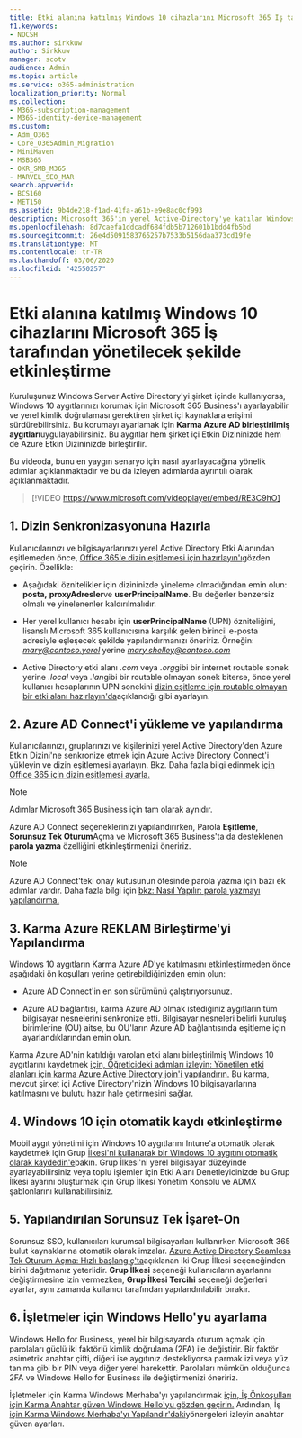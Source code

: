 ```yaml
---
title: Etki alanına katılmış Windows 10 cihazlarını Microsoft 365 İş tarafından yönetilecek şekilde etkinleştirme
f1.keywords:
- NOCSH
ms.author: sirkkuw
author: Sirkkuw
manager: scotv
audience: Admin
ms.topic: article
ms.service: o365-administration
localization_priority: Normal
ms.collection:
- M365-subscription-management
- M365-identity-device-management
ms.custom:
- Adm_O365
- Core_O365Admin_Migration
- MiniMaven
- MSB365
- OKR_SMB_M365
- MARVEL_SEO_MAR
search.appverid:
- BCS160
- MET150
ms.assetid: 9b4de218-f1ad-41fa-a61b-e9e8ac0cf993
description: Microsoft 365'in yerel Active-Directory'ye katılan Windows 10 aygıtlarını yalnızca birkaç adımda nasıl koruyacağınızı öğrenin.
ms.openlocfilehash: 8d7caefa1ddcadf684fdb5b712601b1bdd4fb5bd
ms.sourcegitcommit: 26e4d5091583765257b7533b5156daa373cd19fe
ms.translationtype: MT
ms.contentlocale: tr-TR
ms.lasthandoff: 03/06/2020
ms.locfileid: "42550257"
---
```

# <a name="enable-domain-joined-windows-10-devices-to-be-managed-by-microsoft-365-business"></a>Etki alanına katılmış Windows 10 cihazlarını Microsoft 365 İş tarafından yönetilecek şekilde etkinleştirme

Kuruluşunuz Windows Server Active Directory'yi şirket içinde kullanıyorsa, Windows 10 aygıtlarınızı korumak için Microsoft 365 Business'ı ayarlayabilir ve yerel kimlik doğrulaması gerektiren şirket içi kaynaklara erişimi sürdürebilirsiniz.
Bu korumayı ayarlamak için **Karma Azure AD birleştirilmiş aygıtları**uygulayabilirsiniz. Bu aygıtlar hem şirket içi Etkin Dizininizde hem de Azure Etkin Dizininizde birleştirilir.

Bu videoda, bunu en yaygın senaryo için nasıl ayarlayacağına yönelik adımlar açıklanmaktadır ve bu da izleyen adımlarda ayrıntılı olarak açıklanmaktadır.

> [!VIDEO https://www.microsoft.com/videoplayer/embed/RE3C9hO]
  

## <a name="1-prepare-for-directory-synchronization"></a>1. Dizin Senkronizasyonuna Hazırla 

Kullanıcılarınızı ve bilgisayarlarınızı yerel Active Directory Etki Alanından eşitlemeden önce, [Office 365'e dizin eşitlemesi için hazırlayın'ı](https://docs.microsoft.com/office365/enterprise/prepare-for-directory-synchronization)gözden geçirin. Özellikle:

   - Aşağıdaki öznitelikler için dizininizde yineleme olmadığından emin olun: **posta,** **proxyAdresler**ve **userPrincipalName**. Bu değerler benzersiz olmalı ve yinelenenler kaldırılmalıdır.
   
   - Her yerel kullanıcı hesabı için **userPrincipalName** (UPN) özniteliğini, lisanslı Microsoft 365 kullanıcısına karşılık gelen birincil e-posta adresiyle eşleşecek şekilde yapılandırmanızı öneririz. Örneğin: *mary@contoso.yerel* yerine *mary.shelley@contoso.com*
   
   - Active Directory etki alanı *.com* veya *.org*gibi bir internet routable sonek yerine *.local* veya *.lan*gibi bir routable olmayan sonek biterse, önce yerel kullanıcı hesaplarının UPN sonekini [dizin eşitleme için routable olmayan bir etki alanı hazırlayın'da](https://docs.microsoft.com/office365/enterprise/prepare-a-non-routable-domain-for-directory-synchronization)açıklandığı gibi ayarlayın. 

## <a name="2-install-and-configure-azure-ad-connect"></a>2. Azure AD Connect'i yükleme ve yapılandırma

Kullanıcılarınızı, gruplarınızı ve kişilerinizi yerel Active Directory'den Azure Etkin Dizini'ne senkronize etmek için Azure Active Directory Connect'i yükleyin ve dizin eşitlemesi ayarlayın. Bkz. Daha fazla bilgi edinmek [için Office 365 için dizin eşitlemesi ayarla.](https://support.office.com/article/1b3b5318-6977-42ed-b5c7-96fa74b08846)

> [!NOTE]
> Adımlar Microsoft 365 Business için tam olarak aynıdır. 

Azure AD Connect seçeneklerinizi yapılandırırken, Parola **Eşitleme**, **Sorunsuz Tek Oturum**Açma ve Microsoft 365 Business'ta da desteklenen **parola yazma** özelliğini etkinleştirmenizi öneririz.

> [!NOTE]
> Azure AD Connect'teki onay kutusunun ötesinde parola yazma için bazı ek adımlar vardır. Daha fazla bilgi için [bkz: Nasıl Yapılır: parola yazmayı yapılandırma.](https://docs.microsoft.com/azure/active-directory/authentication/howto-sspr-writeback) 

## <a name="3-configure-hybrid-azure-ad-join"></a>3. Karma Azure REKLAM Birleştirme'yi Yapılandırma

Windows 10 aygıtların Karma Azure AD'ye katılmasını etkinleştirmeden önce aşağıdaki ön koşulları yerine getirebildiğinizden emin olun:

   - Azure AD Connect'in en son sürümünü çalıştırıyorsunuz.

   - Azure AD bağlantısı, karma Azure AD olmak istediğiniz aygıtların tüm bilgisayar nesnelerini senkronize etti. Bilgisayar nesneleri belirli kuruluş birimlerine (OU) aitse, bu OU'ların Azure AD bağlantısında eşitleme için ayarlandıklarından emin olun.

Karma Azure AD'nin katıldığı varolan etki alanı birleştirilmiş Windows 10 aygıtlarını kaydetmek [için, Öğreticideki adımları izleyin: Yönetilen etki alanları için karma Azure Active Directory join'i yapılandırın.](https://docs.microsoft.com/azure/active-directory/devices/hybrid-azuread-join-managed-domains#configure-hybrid-azure-ad-join) Bu karma, mevcut şirket içi Active Directory'nizin Windows 10 bilgisayarlarına katılmasını ve bulutu hazır hale getirmesini sağlar.
    
## <a name="4-enable-automatic-enrollment-for-windows-10"></a>4. Windows 10 için otomatik kaydı etkinleştirme

 Mobil aygıt yönetimi için Windows 10 aygıtlarını Intune'a otomatik olarak kaydetmek için Grup [İlkesi'ni kullanarak bir Windows 10 aygıtını otomatik olarak kaydedin'e](https://docs.microsoft.com/windows/client-management/mdm/enroll-a-windows-10-device-automatically-using-group-policy)bakın. Grup İlkesi'ni yerel bilgisayar düzeyinde ayarlayabilirsiniz veya toplu işlemler için Etki Alanı Denetleyicinizde bu Grup İlkesi ayarını oluşturmak için Grup İlkesi Yönetim Konsolu ve ADMX şablonlarını kullanabilirsiniz.

## <a name="5-configure-seamless-single-sign-on"></a>5. Yapılandırılan Sorunsuz Tek İşaret-On

  Sorunsuz SSO, kullanıcıları kurumsal bilgisayarları kullanırken Microsoft 365 bulut kaynaklarına otomatik olarak imzalar. [Azure Active Directory Seamless Tek Oturum Açma: Hızlı başlangıç'ta](https://docs.microsoft.com/azure/active-directory/hybrid/how-to-connect-sso-quick-start#step-2-enable-the-feature)açıklanan iki Grup İlkesi seçeneğinden birini dağıtmanız yeterlidir. **Grup İlkesi** seçeneği kullanıcıların ayarlarını değiştirmesine izin vermezken, **Grup İlkesi Tercihi** seçeneği değerleri ayarlar, aynı zamanda kullanıcı tarafından yapılandırılabilir bırakır.

## <a name="6-set-up-windows-hello-for-business"></a>6. İşletmeler için Windows Hello'yu ayarlama

 Windows Hello for Business, yerel bir bilgisayarda oturum açmak için parolaları güçlü iki faktörlü kimlik doğrulama (2FA) ile değiştirir. Bir faktör asimetrik anahtar çifti, diğeri ise aygıtınız destekliyorsa parmak izi veya yüz tanıma gibi bir PIN veya diğer yerel harekettir. Parolaları mümkün olduğunca 2FA ve Windows Hello for Business ile değiştirmenizi öneririz.

İşletmeler için Karma Windows Merhaba'yı yapılandırmak [için, İş Önkoşulları için Karma Anahtar güven Windows Hello'yu gözden geçirin.](https://docs.microsoft.com/windows/security/identity-protection/hello-for-business/hello-hybrid-key-trust-prereqs) Ardından, İş [için Karma Windows Merhaba'yı Yapılandır'daki](https://docs.microsoft.com/windows/security/identity-protection/hello-for-business/hello-hybrid-key-whfb-settings)yönergeleri izleyin anahtar güven ayarları. 
